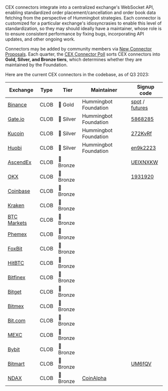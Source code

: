 CEX connectors integrate into a centralized exchange's WebSocket API, enabling standardized order placement/cancellation and order book data fetching from the perspective of Hummingbot strategies. Each connector is customized for a particular exchange's idiosyncrasies to enable this level of standardization, so they may should ideally have a maintainer, whose role is to ensure consistent performance by fixing bugs, incorporating API updates, and other ongoing work.

Connectors may be added by community members via [New Connector Proposals](/governance/proposals). Each quarter, the [CEX Connector Poll](/governance/polls) sorts CEX connectors into **Gold, Silver, and Bronze tiers**, which determines whether they are maintained by the Foundation.

Here are the current CEX connectors in the codebase, as of Q3 2023:

| Exchange | Type | Tier | Maintainer | Signup code |
|----------|------|------|------------|-------------|
| [Binance](../exchanges/binance/index.md) | CLOB | 🥇 Gold | Hummingbot Foundation | [spot](https://www.binance.com/en/register?ref=FQQNNGCD) / [futures](https://www.binance.com/en/futures/ref?code=hummingbot)
| [Gate.io](../exchanges/gate-io/index.md) | CLOB | 🥈 Silver | Hummingbot Foundation | [5868285](https://www.gate.io/signup/5868285)
| [Kucoin](../exchanges/kucoin/index.md) | CLOB | 🥈 Silver | Hummingbot Foundation | [272KvRf](https://www.kucoin.com/ucenter/signup?rcode=272KvRf)
| [Huobi](../exchanges/huobi) | CLOB | 🥈 Silver | Hummingbot Foundation | [en9k2223](https://www.huobi.com/en-us/v/register/double-invite/?inviter_id=25530615&invite_code=en9k2223)
| [AscendEx](../exchanges/ascendex/index.md) | CLOB | 🥉 Bronze |  | [UEIXNXKW](https://ascendex.com/register?inviteCode=UEIXNXKW)
| [OKX](../exchanges/okx) | CLOB | 🥉 Bronze | | [1931920](https://www.okx.com/join/1931920)
| [Coinbase](../exchanges/coinbase) | CLOB | 🥉 Bronze
| [Kraken](../exchanges/kraken) | CLOB | 🥉 Bronze
| [BTC Markets](../exchanges/btc-markets.md) | CLOB | 🥉 Bronze
| [Phemex](../exchanges/phemex-perpetual) | CLOB | 🥉 Bronze |
| [FoxBit](../exchanges/foxbit) | CLOB | 🥉 Bronze
| [HitBTC](../exchanges/hitbtc) | CLOB | 🥉 Bronze
| [Bitfinex](../exchanges/bitfinex.md) | CLOB | 🥉 Bronze
| [Bitget](../exchanges/bitget-perpetual.md) | CLOB | 🥉 Bronze
| [Bitmex](../exchanges/bitmex.md) | CLOB | 🥉 Bronze
| [Bit.com](../exchanges/bit-com-perpetual.md) | CLOB | 🥉 Bronze
| [MEXC](../exchanges/mexc) | CLOB | 🥉 Bronze
| [Bybit](../exchanges/bybit) | CLOB | 🥉 Bronze
| [Bitmart](../exchanges/bitmart/index.md) | CLOB | 🥉 Bronze | | [UM6fQV](https://www.bitmart.com/en?r=UM6fQV)
| [NDAX](../exchanges/ndax) | CLOB | 🥉 Bronze | [CoinAlpha](https://coinalpha.com) | 







